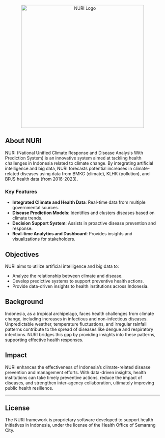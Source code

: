 <p align="center">
  <a href="https://nuri.qliniqu.com" target="_blank"><img src="https://nuri.qliniqu.com/assets/logo/logo.png" width="400" alt="NURI Logo"></a>
</p>

## About NURI

NURI (National Unified Climate Response and Disease Analysis With Prediction System) is an innovative system aimed at tackling health challenges in Indonesia related to climate change. By integrating artificial intelligence and big data, NURI forecasts potential increases in climate-related diseases using data from BMKG (climate), KLHK (pollution), and BPJS health data (from 2016-2023).

### Key Features

-   **Integrated Climate and Health Data**: Real-time data from multiple governmental sources.
-   **Disease Prediction Models**: Identifies and clusters diseases based on climate trends.
-   **Decision Support System**: Assists in proactive disease prevention and response.
-   **Real-time Analytics and Dashboard**: Provides insights and visualizations for stakeholders.

## Objectives

NURI aims to utilize artificial intelligence and big data to:

-   Analyze the relationship between climate and disease.
-   Develop predictive systems to support preventive health actions.
-   Provide data-driven insights to health institutions across Indonesia.

## Background

Indonesia, as a tropical archipelago, faces health challenges from climate change, including increases in infectious and non-infectious diseases. Unpredictable weather, temperature fluctuations, and irregular rainfall patterns contribute to the spread of diseases like dengue and respiratory infections. NURI bridges this gap by providing insights into these patterns, supporting effective health responses.

## Impact

NURI enhances the effectiveness of Indonesia’s climate-related disease prevention and management efforts. With data-driven insights, health institutions can take timely preventive actions, reduce the impact of diseases, and strengthen inter-agency collaboration, ultimately improving public health resilience.

---

## License

The NURI framework is proprietary software developed to support health initiatives in Indonesia, under the license of the Health Office of Semarang City.
